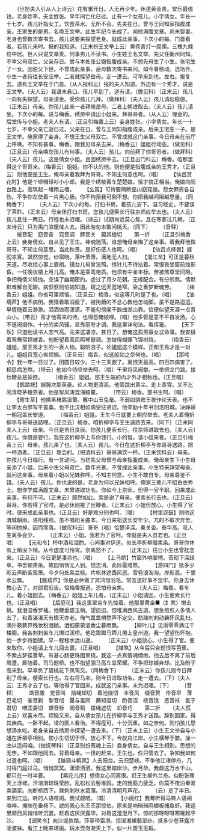 <!-- { "loadSidebar": true } -->
　　〔旦扮夫人引从人上诗云〕花有重开日。人无再少年。休道黄金贵。安乐最值钱。老身姓李。夫主姓张。早年间亡化已过。止有一个女孩儿。小字倩女。年长一十七岁。孩儿针指女工。饮食茶水。无所不会。先夫在日。曾与王同知家指腹成亲。王家生的是男。名唤王文举。此生年纪今长成了。闻他满腹文章。尚未娶妻。老身也曾数次寄书去。孩儿说要来探望老身。就成此亲事。下次小的每。门首看者。若孩儿来时。报的我知道。〔正末扮王文举上云〕黄卷青灯一腐儒。三槐九棘位中居。世人只说文章贵。何事男儿不读书。小生姓王名文举。先父任衡州同知。不幸父母双亡。父亲存日。曾与本处张公弼指腹成亲。不想先母生了小生。张宅生了一女。因伯父下世。不曾成此亲事。岳母数次寄书来问。如今春榜动。选场开。小生一者待往长安应举。二者就探望岳母。走一遭去。可早来到也。左右。报复去。道有王文举在于门首。〔从人报科云〕报的夫人知道。外边有一个秀才。说是王文举。〔夫人云〕我语未悬口。孩儿早到了。道有请。〔做见科〕〔正末云〕孩儿一向有失探望。母亲请坐。受你孩儿几拜。〔做拜科〕〔夫人云〕孩儿请起稳便。〔正末云〕母亲。你孩儿此来一者拜候岳母。二者上朝进取去。〔夫人云〕孩儿请坐。下次小的每。说与梅香。绣房中请出小姐来。拜哥哥者。〔从人云〕理会的。后堂传与小姐。老夫人有请。〔正旦引梅香上云〕妾身姓张。小字倩女。年长一十七岁。不幸父亲亡逝已过。父亲在日。曾与王同知指腹成亲。后来王宅生一子。是王文举。俺家得了妾身。不想王生父母双亡。不曾成就这门亲事。今日母亲在前厅上呼唤。不知有甚事。梅香。跟我见母亲去来。〔梅香云〕姐姐行动些。〔做见科〕〔正旦云〕母亲唤您孩儿有何事。〔夫人云〕孩儿。向前拜了你哥哥者。〔做拜科〕〔夫人云〕孩儿。这是倩女小姐。且回绣房中去。〔正旦出门科云〕梅香。咱那里得这个哥哥来。〔梅香云〕姐姐。你不认的他。则他便是指腹成亲的王秀才。〔正旦云〕则他便是王生。俺母亲着我拜为哥哥。不知主何意也呵。〔唱〕
　　【仙吕赏花时】他是个矫帽轻衫小小郎。我是个绣帔香车楚楚娘。恰才貌正相当。俺娘向阳台路上。高筑起一堵雨云墙。
　　【幺篇】可待要隔断巫山窈窕娘。怨女鳏男各自伤。不争你左使着一片黑心肠。你不拘箝我可倒不想。你把我越间阻越思量。〔同梅香下〕
　　〔夫人云〕下次小的每。打扫书房。着孩儿安下。温习经史。不要误了茶飰。〔正末云〕母亲休打扫书房。您孩儿便索长行往京师应举去也。〔夫人云〕孩儿且住一两日。行程也未迟哩。〔诗云〕试期尚远莫心焦。且在寒家过几朝。〔正末诗云〕只为禹门浪暖催人去。因此匆匆未敢问桃夭。〔同下〕
　　〔音释〕
　　帔音配　窈音杳　窕音调　鳏音关　箝其檐切
　　第一折
　　〔正旦引梅香上云〕妾身倩女。自从见了王生。神魂驰荡。谁想俺母亲悔了这亲事。着我拜他做哥哥。不知主何意思。当此秋景。是好伤感人也呵。〔唱〕
　　【仙吕点绛唇】捱彻凉宵。飒然惊觉。纱窗晓。落叶萧萧。满地无人扫。
　　【混江龙】可正是暮秋天道。尽收拾心事上眉梢。镜台儿何曾览照。绣针儿不待拈着。常恨夜坐窗前烛影昏。一任晚妆楼上月儿高。俺本是乘鸾艳质。他须有中雀丰标。苦被煞尊堂间阻。争把俺情义轻抛。空误了幽期密约。虚过了月夕花朝。无缘配合。有分煎熬。情默默难解自无聊。病恹恹则怕娘知道。窥之远天宽地窄。染之重梦断魂劳。
　　〔梅香云〕姐姐。你省可里烦恼。〔正旦云〕梅香。似这等几时是了也。〔唱〕
　　【油葫芦】他不病倒。我猜着敢消瘦了。被拘箝的不忿心教他怎动脚。虽不是路迢迢。早情随着云渺渺。泪洒做雨潇潇。不能勾傍阑干数曲湖山靠。恰便似望天涯一点青山小。〔带云〕秀才他寄来的诗。也埋怨俺娘哩。〔唱〕他多管是意不平自发扬。心不遂闲缀作。十分的卖风骚。显秀丽夸才调。我这里详句法。看挥毫。
　　【天下乐】只道他读书人志气高。元来这凄凉。甚日了。想俺这孤男寡女忒命薄。我安排着鸳鸯宿锦被香。他盼望着鸾凤鸣琴瑟调。怎做得蝴蝶飞锦树绕。
　　〔梅香云〕姐姐。那王秀才生的一表人物。聪明浪子。论姐姐这个模样。正和王秀才是一对儿。姐姐且宽心省烦恼。〔正旦云〕梅香。似这般如之奈何也。〔唱〕
　　【那咤令】我一年一日过了。团圆日较少。三十三天觑了。离恨天最高。四百四病害了。相思病怎熬。〔带云〕他如今待应举去呵。〔唱〕千里将凤阙攀。一举把龙门跳。接丝鞭总是妖娆。
　　〔梅香云〕姐姐。那王生端的内才外才相称也。〔正旦唱〕
　　【鹊踏枝】据胸次那英豪。论人物更清高。他管跳出黄尘。走上青霄。又不比闹清晓茅檐燕雀。他是掣风涛混海鲸鳌。
　　〔带云〕梅香。那书生呵。〔唱〕
　　【寄生草】他拂素楮鹅溪蠒。蘸中山玉兔毫。不弱如骆宾王夜作论天表。也不让李太白醉写平蛮藁。也不比汉相如病受征贤诏。他辛勤十年书剑洛阳城。决峥嵘一朝冠盖长安道。
　　〔梅香云〕姐姐。王生今日就要上朝应举去。老夫人着俺折柳亭与哥哥送路哩。〔正旦云〕梅香。咱折柳亭与王生送路去来。〔同下〕〔正末同夫人上云〕母亲。今日是吉日良辰。你孩儿便索长行。往京师进取去也。〔夫人云〕孩儿。你既是要行。我在这折柳亭上与你饯行。小的每。请小姐来者。〔正旦引梅香上云〕母亲。孩儿来了也。〔夫人云〕孩儿。今日在这折柳亭与你哥哥送路。把一杯酒者。〔正旦云〕理会的。〔把酒科云〕哥哥满饮一杯。〔正末饮科云〕母亲。你孩儿今日临行。有一言动问。当初先父母曾与母亲指腹成亲。俺母亲生下小生母亲添了小姐。后来小生父母双亡。数年光景。不曾成此亲事。小生特来拜望母亲。就问这亲事。母亲着小姐以兄妹称呼。不知主何意。小生不敢自专。母亲尊鉴不错。〔夫人云〕孩儿。你也说的是。老身为何以兄妹相呼。俺家三辈儿不招白衣秀士。想你学成满腹文章。未曾进取功名。你如今上京师。但得一官半职。回来成此亲事。有何不可。〔正末云〕既然如此。索是谢了母亲。便索长行去也。〔正旦云〕哥哥。你若得了官时。是必休别接了丝鞭者。〔正末云〕小姐但放心。小生得了官时。便来成此亲事也。〔正旦云〕好是难分别也呵。〔唱〕
　　【村里迓鼓】则他这渭城朝雨。洛阳残照。虽不唱阳关曲本。今日来祖送长安年少。兀的不取次弃舍。等闲抛掉。因而零落。〔做叹科云〕哥哥〔唱〕恰楚泽深。秦关杳。泰华高。叹人生离多会少。
　　〔正末云〕小姐。我若为了官呵。你就是夫人县君也。〔正旦唱〕
　　【元和令】杯中酒和泪酌。心间事对伊道。似长亭折柳赠柔条。哥哥你休有上梢没下梢。从今虚度可怜宵。奈离愁不了。
　　〔正末云〕往日小生也曾挂念来。〔正旦云〕今日更是凄凉也。〔唱〕
　　【上马娇】竹窗外响翠梢。苔砌下深绿草。书舍顿萧条。故园悄悄无人到。恨怎消。此际最难熬。
　　【游四门】抵多少彩云声断紫鸾箫。今夕何处系兰桡。片帆休遮西风恶。雪卷浪淘淘。岸影高。千里水云飘。
　　【胜葫芦】你是必休做了冥鸿惜羽毛。常言道好事不坚牢。你身去休教心去了。对郎君低告。恰梅香报道。恐怕母亲焦。
　　〔夫人云〕梅香。看车儿。着小姐回去。〔梅香云〕姐姐上车儿者。〔正末云〕小姐请回。小生便索长行也。〔正旦唱〕
　　【后庭花】我这里翠帘车先控着。他那里黄金■〈釒凳〉懒去挑。我泪湿香罗袖。他鞭垂碧玉梢。望迢迢。恨堆满西风古道。想急煎煎人多情人去了。和青湛湛天有情天亦老。俺气氲氲喟然声不定交。助疎刺刺动羇怀风乱扫。滴扑簌簌界残妆粉泪抛。洒细蒙蒙浥香尘暮雨飘。
　　【柳叶儿】见淅零零满江千楼阁。我各刺刺坐车儿懒过溪桥。他矻蹬蹬马蹄儿倦上皇州道。我一望望伤怀抱。他一步步待回镳。早一程程水远山遥。
　　〔正末云〕小姐放心。小生得了官。便来取你。小姐请上车儿回去罢。〔正旦唱〕
　　【赚煞】从今后只合题恨写芭蕉。不索占梦揲蓍草。有甚心肠更珠围翠绕。我这一点真情魂缥缈。他去后不离了前后周遭。厮随着。司马题桥。也不指望驷马高车显荣耀。不争把琼姬弃却。比及盼子高来到。早辜负了碧桃花下凤鸾交。〔同梅香下〕
　　〔正末云〕你孩儿则今日拜别了母亲。便索长行也。左右将马来。则今日进取功名。走一遭去。〔下〕〔夫人云〕王秀才去了也。等他得了官回来。成就这门亲事。未为迟哩。〔下〕
　　〔音释〕
　　飒音撒　觉音叫　拾绳知切　着池烧切　丰音风　缀音赘　作音早　薄巴毛切　雀音剿　掣音彻　蠒与茧同　蘸知滥切　酌音沼　桡音饶　恶音袄　氲于君切　喟匡委切　镳音标　阁音稿　揲绳遮切　却音巧
　　第二折
　　〔夫人慌上云〕欢喜未尽。烦恼又来。自从倩女孩儿在折柳亭与王秀才送路。辞别回家。得其疾病。一卧不起。请的医人看治。不得痊可。十分沉重。如之奈何。则怕孩儿思想汤水吃。老身亲自去绣房中探望一遭去来。〔下〕〔正末上云〕小生王文举自与小姐在折柳亭相别。使小生切切于怀。放心不下。今舣舟江岸。小生横琴于膝。操一曲以适闷咱。〔做抚琴科〕〔正旦别扮离魂上云〕妾身倩女。自与王生相别。思想的无奈。不如跟他同去。背着母亲。一径的赶来。王生也。你只管去了。争知我如何过遣也呵。〔唱〕
　　【越调斗鹌鹑】人去阳台。云归楚峡。不争他江渚停舟。几时得门庭过马。悄悄冥冥。潇潇洒洒。我这里踏岸沙。步月华。我觑这万水千山。都只在一时半霎。
　　【紫花儿序】想倩女心间离恨。赶王生柳外兰舟。似盼张骞天上浮槎。汗溶溶琼珠莹脸。乱松松云髻堆鸦。走的我筋力疲乏。你莫不夜泊秦淮卖酒家。向断桥西下。疎刺刺秋水菰蒲。冷清清明月芦花。
　　〔云〕走了半日。来到江边。听的人语喧闹。我试觑咱。〔唱〕
　　【小桃红】我蓦听得马嘶人语闹喧哗。掩映在垂杨下。諕的我心头丕丕那惊怕。原来是响珰珰鸣榔板捕鱼虾。我这里顺西风悄悄听沉罢。趁着这厌厌露华。对着这澄澄月下。惊的那呀呀呀寒雁起平沙。
　　【调笑令】向沙堤款踏。莎草带霜滑。掠湿湘裙翡翠纱。抵多少苍苔露冷凌波袜。看江上晚来堪画。玩水壶潋滟天上下。似一片碧玉无瑕。
